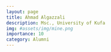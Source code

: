 ```yaml
---
layout: page
title: Ahmad Algazzali
description: Msc., University of Kufa 
img: #assets/img/mine.png
importance: 10
category: Alumni
---
```

